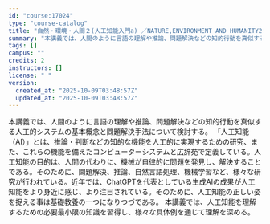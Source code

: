 ```yaml
---
id: "course:17024"
type: "course-catalog"
title: "自然・環境・人間２(人工知能入門a) ／NATURE,ENVIRONMENT AND HUMANITY2(INTRODUCTION TO ARTIFICIAL INTELLIGENCE(A))"
summary: "本講義では、人間のように言語の理解や推論、問題解決などの知的行動を真似する人工的システムの基本概念と問題解決手法について検討する。 「人工知能（AI）」とは、推論・判断などの知的な機能を人工的に実現するための研究、また、これらの機能を備えた…"
tags: []
campus: ""
credits: 2
instructors: []
license: " "
version:
  created_at: "2025-10-09T03:48:57Z"
  updated_at: "2025-10-09T03:48:57Z"
---
```


本講義では、人間のように言語の理解や推論、問題解決などの知的行動を真似する人工的システムの基本概念と問題解決手法について検討する。 「人工知能（AI）」とは、推論・判断などの知的な機能を人工的に実現するための研究、また、これらの機能を備えたコンピューターシステムと広辞苑で定義している。人工知能の目的は、人間の代わりに、機械が自律的に問題を発見し、解決することである。そのために、問題解決、推論、自然言語処理、機械学習など、様々な研究が行われている。近年では、ChatGPTを代表としている生成AIの成果が人工知能をより身近に感じ、より注目されている。そのために、人工知能の正しい姿を捉える事は基礎教養の一つになりつづである。 本講義では、人工知能を理解するための必要最小限の知識を習得し、様々な具体例を通じて理解を深める。
